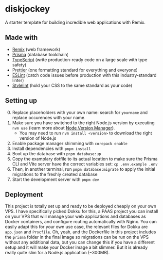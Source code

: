# diskjockey

A starter template for building incredible web applications with Remix.

## Made with

- [Remix](https://remix.run/) (web framework)
- [Prisma](https://www.prisma.io/) (database toolchain)
- [TypeScript](https://www.typescriptlang.org/) (write production-ready code on a large scale with type safety)
- [Prettier](https://prettier.io/) (one formatting standard for everything and everyone)
- [ESLint](https://eslint.org/) (catch code issues before production with this industry-standard linter)
- [Stylelint](https://stylelint.io/) (hold your CSS to the same standard as your code)

## Setting up

0. Replace placeholders with your own name: search for `yourname` and replace occurences with your name.
1. Make sure you have switched to the right Node.js version by executing `nvm use` (learn more about [Node Version Manager](https://github.com/nvm-sh/nvm)).
   - You may need to run `nvm install <version>` to download the right version of Node.js
2. Enable package manager shimming with `corepack enable`
3. Install dependencies with `pnpm install`
4. Boot up the database with `pnpm database:up`
5. Copy the examplary dotfile to its actual location to make sure the Prisma CLI and Vite server have the correct variables set: `cp .env.example .env`
6. Then, in another terminal, run `pnpm database:migrate` to apply the initial migrations to the freshly created database
7. Start the development server with `pnpm dev`

## Deployment

This project is totally set up and ready to be deployed cheaply on your own VPS. I have specifically picked Dokku for this, a PAAS project you can install on your VPS that will manage your web applications and databases as Docker containers, and configure routing automatically with Nginx. You can easily adapt this for your own use case, the relevant files for Dokku are `app.json` and `Procfile`. Oh, yeah, and the Dockerfile in this project includes the `prisma` folder in the final image so migrations can be run on the VPS without any additional data, but you can change this if you have a different setup and it will make your Docker image a bit slimmer. But it is already really quite slim for a Node.js application (~300MB).
